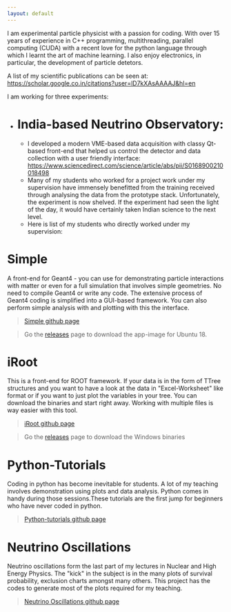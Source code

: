 ```yaml
---
layout: default
---
```



<!-- [Link to another page](./another-page.html). -->
I am experimental particle physicist with a passion for coding. With over 15 years of experience in C++ programming, multithreading, parallel computing (CUDA) with a recent love for the python language through which I learnt the art of machine learning. I also enjoy electronics, in particular, the development of particle detetors.



A list of my scientific publications can be seen at:   
https://scholar.google.co.in/citations?user=lD7kXAsAAAAJ&hl=en


I am working for three experiments:
- # India-based Neutrino Observatory:
  - I developed a modern VME-based data acquisition with classy Qt-based front-end that helped us control the detector and data collection with a user friendly interface:   
  https://www.sciencedirect.com/science/article/abs/pii/S0168900210018498
  - Many of my students who worked for a project work under my supervision have immensely benefitted from the training  received through analysing the data from the prototype stack. Unfortunately, the experiment is now shelved. If the experiment had seen the light of the day, it would have certainly taken Indian science to the next level.
  - Here is list of my students who directly worked under my supervision:
    <!-- - Alaka B G (PhD student): Machine learning 
    - Lakshmi Murgod (PhD student)
    - Karthik Suresh: -->
# Simple

A front-end for Geant4 - you can use for demonstrating particle interactions with matter or even for a full simulation that involves simple geometries. 
No need to compile Geant4 or write any code. The extensive process of Geant4 coding is simplified into a GUI-based framework. You can also perform simple analysis with and plotting with this the interface.

> [Simple github page](https://github.com/deepaksamuel/simple) 

> Go the [releases](https://github.com/deepaksamuel/simple/releases)  page to download the app-image for Ubuntu 18.

# iRoot

This is a front-end for ROOT framework. If your data is in the form of TTree structures and you want to have a look at the data in "Excel-Worksheet" like format or if you want to just plot the variables in your tree. You can download the binaries and start right away. Working with multiple files is way easier with this tool.

> [iRoot github page](https://github.com/deepaksamuel/iRoot) 

> Go the [releases](https://github.com/deepaksamuel/iRoot/releases)  page to download the Windows binaries

# Python-Tutorials

Coding in python has become inevitable for students. A lot of my teaching involves demonstration using plots and data analysis. Python comes in handy during those sessions.These tutorials are the first jump for beginners who have never coded in python. 

> [Python-tutorials github page](https://github.com/deepaksamuel/python-tutorials) 


# Neutrino Oscillations

Neutrino oscillations form the last part of my lectures in Nuclear and High Energy Physics. The "kick" in the subject is in the many plots of survival probability, exclusion charts amongst many others. This project has the codes to generate most of the plots required for my teaching. 

> [Neutrino Oscillations github page](https://github.com/deepaksamuel/neutrino-oscillations)

<!-- ```js
// Javascript code with syntax highlighting.
var fun = function lang(l) {
  dateformat.i18n = require('./lang/' + l)
  return true;
}
```

```ruby
# Ruby code with syntax highlighting
GitHubPages::Dependencies.gems.each do |gem, version|
  s.add_dependency(gem, "= #{version}")
end
```

#### Header 4

*   This is an unordered list following a header.
*   This is an unordered list following a header.
*   This is an unordered list following a header.

##### Header 5

1.  This is an ordered list following a header.
2.  This is an ordered list following a header.
3.  This is an ordered list following a header.

###### Header 6

| head1        | head two          | three |
|:-------------|:------------------|:------|
| ok           | good swedish fish | nice  |
| out of stock | good and plenty   | nice  |
| ok           | good `oreos`      | hmm   |
| ok           | good `zoute` drop | yumm  |

### There's a horizontal rule below this.

* * *

### Here is an unordered list:

*   Item foo
*   Item bar
*   Item baz
*   Item zip

### And an ordered list:

1.  Item one
1.  Item two
1.  Item three
1.  Item four

### And a nested list:

- level 1 item
  - level 2 item
  - level 2 item
    - level 3 item
    - level 3 item
- level 1 item
  - level 2 item
  - level 2 item
  - level 2 item
- level 1 item
  - level 2 item
  - level 2 item
- level 1 item

### Small image

![Octocat](https://github.githubassets.com/images/icons/emoji/octocat.png)

### Large image

![Branching](https://guides.github.com/activities/hello-world/branching.png)


### Definition lists can be used with HTML syntax.

<dl>
<dt>Name</dt>
<dd>Godzilla</dd>
<dt>Born</dt>
<dd>1952</dd>
<dt>Birthplace</dt>
<dd>Japan</dd>
<dt>Color</dt>
<dd>Green</dd>
</dl>

```
Long, single-line code blocks should not wrap. They should horizontally scroll if they are too long. This line should be long enough to demonstrate this.
```

```
The final element.
``` -->
